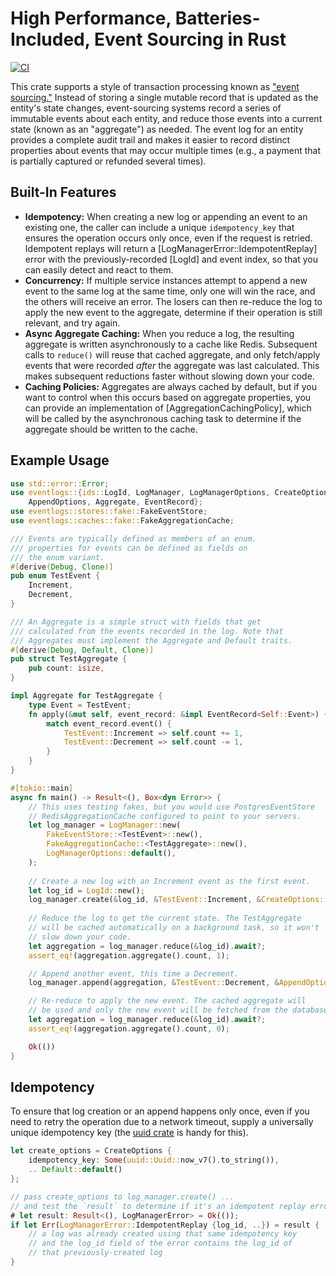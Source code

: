 # High Performance, Batteries-Included, Event Sourcing in Rust

[![CI](https://github.com/davestearns/eventlogs/actions/workflows/ci.yml/badge.svg)](https://github.com/davestearns/eventlogs/actions/workflows/ci.yml)

This crate supports a style of transaction processing known as ["event sourcing."](https://martinfowler.com/eaaDev/EventSourcing.html) Instead of storing a single mutable record that is updated as the entity's state changes, event-sourcing systems record a series of immutable events about each entity, and reduce those events into a current state (known as an "aggregate") as needed. The event log for an entity provides a complete audit trail and makes it easier to record distinct properties about events that may occur multiple times (e.g., a payment that is partially captured or refunded several times).

## Built-In Features

- **Idempotency:** When creating a new log or appending an event to an existing one, the caller can include a unique `idempotency_key` that ensures the operation occurs only once, even if the request is retried. Idempotent replays will return a
[LogManagerError::IdempotentReplay] error with the previously-recorded [LogId] and event index, so that you can easily detect and react to them.
- **Concurrency:** If multiple service instances attempt to append a new event to the same log at the same time, only one will win the race, and the others will receive an error. The losers can then re-reduce the log to apply the new event to the aggregate, determine if their operation is still relevant, and try again.
- **Async Aggregate Caching:** When you reduce a log, the resulting aggregate is written asynchronously to a cache like Redis. Subsequent calls to `reduce()` will reuse that cached aggregate, and only fetch/apply events that were recorded _after_ the aggregate was last calculated. This makes subsequent reductions faster without slowing down your code.
- **Caching Policies:** Aggregates are always cached by default, but if you want to control when this occurs based on aggregate properties, you can provide an implementation of [AggregationCachingPolicy], which will be called by the asynchronous caching task to determine if the aggregate should be written to the cache.

## Example Usage
```rust
use std::error::Error;
use eventlogs::{ids::LogId, LogManager, LogManagerOptions, CreateOptions,
    AppendOptions, Aggregate, EventRecord};
use eventlogs::stores::fake::FakeEventStore;
use eventlogs::caches::fake::FakeAggregationCache;

/// Events are typically defined as members of an enum.
/// properties for events can be defined as fields on
/// the enum variant.
#[derive(Debug, Clone)]
pub enum TestEvent {
    Increment,
    Decrement,
}

/// An Aggregate is a simple struct with fields that get
/// calculated from the events recorded in the log. Note that
/// Aggregates must implement the Aggregate and Default traits.
#[derive(Debug, Default, Clone)]
pub struct TestAggregate {
    pub count: isize,
}

impl Aggregate for TestAggregate {
    type Event = TestEvent;
    fn apply(&mut self, event_record: &impl EventRecord<Self::Event>) {
        match event_record.event() {
            TestEvent::Increment => self.count += 1,
            TestEvent::Decrement => self.count -= 1,
        }
    }
}

#[tokio::main]
async fn main() -> Result<(), Box<dyn Error>> {
    // This uses testing fakes, but you would use PostgresEventStore
    // RedisAggregationCache configured to point to your servers.
    let log_manager = LogManager::new(
        FakeEventStore::<TestEvent>::new(),
        FakeAggregationCache::<TestAggregate>::new(),
        LogManagerOptions::default(),
    );
    
    // Create a new log with an Increment event as the first event.
    let log_id = LogId::new();
    log_manager.create(&log_id, &TestEvent::Increment, &CreateOptions::default()).await?;
    
    // Reduce the log to get the current state. The TestAggregate
    // will be cached automatically on a background task, so it won't
    // slow down your code.
    let aggregation = log_manager.reduce(&log_id).await?;
    assert_eq!(aggregation.aggregate().count, 1);

    // Append another event, this time a Decrement.
    log_manager.append(aggregation, &TestEvent::Decrement, &AppendOptions::default()).await?;

    // Re-reduce to apply the new event. The cached aggregate will
    // be used and only the new event will be fetched from the database.
    let aggregation = log_manager.reduce(&log_id).await?;
    assert_eq!(aggregation.aggregate().count, 0);

    Ok(())
}
```

## Idempotency
To ensure that log creation or an append happens only once, even if you
need to retry the operation due to a network timeout, supply a universally
unique idempotency key (the [uuid crate](https://docs.rs/uuid/latest/uuid/)
is handy for this).

```rust
let create_options = CreateOptions {
    idempotency_key: Some(uuid::Uuid::now_v7().to_string()),
    .. Default::default()
};

// pass create_options to log_manager.create() ...
// and test the `result` to determine if it's an idempotent replay error ...
# let result: Result<(), LogManagerError> = Ok(());
if let Err(LogManagerError::IdempotentReplay {log_id, ..}) = result {
    // a log was already created using that same idempotency key
    // and the log_id field of the error contains the log_id of
    // that previously-created log
}
```
